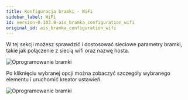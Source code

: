 ```yaml
---
title: Konfiguracja bramki - WiFi
sidebar_label: WiFi
id: version-0.103.8-ais_bramka_configuration_wifi
original_id: ais_bramka_configuration_wifi
---
```



W tej sekcji możesz sprawdzić i dostosować sieciowe parametry bramki, takie jak połączenie z siecią wifi oraz nazwę hosta.

![Oprogramowanie bramki](/AIS-docs/img/en/bramka/config_ais_dom_section2.png)

Po kliknięciu wybranej opcji można zobaczyć szczegóły wybranego elementu i uruchomić kreator ustawień.

![Oprogramowanie bramki](/AIS-docs/img/en/bramka/config_ais_dom_section2_2.png)

